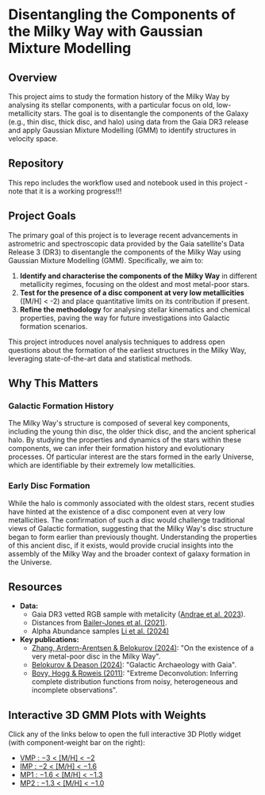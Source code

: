 # Disentangling the Components of the Milky Way with Gaussian Mixture Modelling

## Overview
This project aims to study the formation history of the Milky Way by analysing its stellar components, with a particular focus on old, low-metallicity stars. The goal is to disentangle the components of the Galaxy (e.g., thin disc, thick disc, and halo) using data from the Gaia DR3 release and apply Gaussian Mixture Modelling (GMM) to identify structures in velocity space.

## Repository
This repo includes the workflow used and notebook used in this project - note that it is a working progress!!!

## Project Goals

The primary goal of this project is to leverage recent advancements in astrometric and spectroscopic data provided by the Gaia satellite's Data Release 3 (DR3) to disentangle the components of the Milky Way using Gaussian Mixture Modelling (GMM). Specifically, we aim to:

1. **Identify and characterise the components of the Milky Way** in different metallicity regimes, focusing on the oldest and most metal-poor stars.
2. **Test for the presence of a disc component at very low metallicities** ([M/H] < -2) and place quantitative limits on its contribution if present.
3. **Refine the methodology** for analysing stellar kinematics and chemical properties, paving the way for future investigations into Galactic formation scenarios.

This project introduces novel analysis techniques to address open questions about the formation of the earliest structures in the Milky Way, leveraging state-of-the-art data and statistical methods.

## Why This Matters

### Galactic Formation History
The Milky Way's structure is composed of several key components, including the young thin disc, the older thick disc, and the ancient spherical halo. By studying the properties and dynamics of the stars within these components, we can infer their formation history and evolutionary processes. Of particular interest are the stars formed in the early Universe, which are identifiable by their extremely low metallicities. 

### Early Disc Formation
While the halo is commonly associated with the oldest stars, recent studies have hinted at the existence of a disc component even at very low metallicities. The confirmation of such a disc would challenge traditional views of Galactic formation, suggesting that the Milky Way's disc structure began to form earlier than previously thought. Understanding the properties of this ancient disc, if it exists, would provide crucial insights into the assembly of the Milky Way and the broader context of galaxy formation in the Universe.

## Resources

- **Data:**
  - Gaia DR3 vetted RGB sample with metalicity ([Andrae et al. 2023](https://zenodo.org/records/7945154)).
  - Distances from [Bailer-Jones et al. (2021)](https://ui.adsabs.harvard.edu/abs/2021AJ....161..147B/abstract).
  - Alpha Abundance samples [Li et al. (2024)](https://arxiv.org/abs/2309.14294)
- **Key publications:**
  - [Zhang, Ardern-Arentsen & Belokurov (2024)](https://arxiv.org/pdf/2311.09294): "On the existence of a very metal-poor disc in the Milky Way".
  - [Belokurov & Deason (2024)](https://arxiv.org/pdf/2402.12443): "Galactic Archaeology with Gaia".
  - [Bovy, Hogg & Roweis (2011)](https://projecteuclid.org/journals/annals-of-applied-statistics/volume-5/issue-2B/Extreme-deconvolution--Inferring-complete-distribution-functions-from-noisy-heterogeneous/10.1214/10-AOAS439.full): "Extreme Deconvolution: Inferring complete distribution functions from noisy, heterogeneous and incomplete observations".

## Interactive 3D GMM Plots with Weights

Click any of the links below to open the full interactive 3D Plotly widget (with component‐weight bar on the right):

- [VMP : −3 < [M/H] < −2](https://cdn.jsdelivr.net/gh/raunaq-rai/Disentangling-the-Milky-Way-using-GMM@main/figures/VMP__-3%5BM_H%5D-2.html)  
- [IMP : −2 < [M/H] < −1.6](https://cdn.jsdelivr.net/gh/raunaq-rai/Disentangling-the-Milky-Way-using-GMM@main/figures/IMP__-2%5BM_H%5D-1.6.html)  
- [MP1 : −1.6 < [M/H] < −1.3](https://cdn.jsdelivr.net/gh/raunaq-rai/Disentangling-the-Milky-Way-using-GMM@main/figures/MP1__-1.6%5BM_H%5D-1.3.html)  
- [MP2 : −1.3 < [M/H] < −1.0](https://cdn.jsdelivr.net/gh/raunaq-rai/Disentangling-the-Milky-Way-using-GMM@main/figures/MP2__-1.3%5BM_H%5D-1.0.html)  
